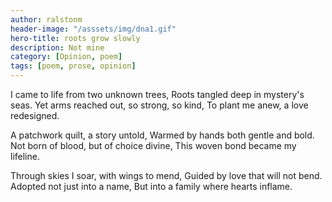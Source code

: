 ```yaml
---
author: ralstonm
header-image: "/asssets/img/dna1.gif"
hero-title: roots grow slowly
description: Not mine
category: [Opinion, poem]
tags: [poem, prose, opinion]
---
```


<!-- Every day is sacred, bad attitudes may gain you something.. usually nothing at all. Even though they're big and scary, please oh please oh please you won't listen to nice words at all. We all take them for granted...and that only grows more horrifying with time. One day... there won't be any more. You'll be alone. I'll be gone. The past will seem a long ways away and you'll crave and cry and you'll never believe me if I could explain the pain you will feel. So bad it'll probably kill something inside of you. It's better to be a good person and always always ask for what you need, not for what you want, and don't take, bitch, complain, moan, or drag your feet about ANYTHING. Honestly... not gonna sugar coat it. Take a female out to the movies, don't neck, hold her hand. That's the most intimate thing in the world honestly... and bad boys forget how close that really is. DOn't be like me. THere's a time for bad attitude, but it's not a good time. The smiles around someone doing stuff like I did usually are insincere and from enemies, even the ones that are physically there... the ones your grateful for, and the ones that you're not. Either way, fate and Christ the King control your destiny, but you're there to make sure people got it right about you, seeing you at your worst.... and at your _best_!! glhf. ggwp. sr m. sr a. sr n. coffee? bitch about the weather? go for a walk? -->

I came to life from two unknown trees,
Roots tangled deep in mystery's seas.
Yet arms reached out, so strong, so kind,
To plant me anew, a love redesigned.

A patchwork quilt, a story untold,
Warmed by hands both gentle and bold.
Not born of blood, but of choice divine,
This woven bond became my lifeline.

Through skies I soar, with wings to mend,
Guided by love that will not bend.
Adopted not just into a name,
But into a family where hearts inflame.
